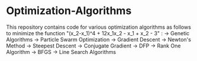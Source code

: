 # Optimization-Algorithms       
This repository contains code for various optimization algorithms as follows to minimize the function "(x_2-x_1)^4 + 12x_1x_2 - x_1 + x_2 - 3" :
-> Genetic Algorithms
-> Particle Swarm Optimization
-> Gradient Descent
-> Newton's Method
-> Steepest Descent 
-> Conjugate Gradient
-> DFP
-> Rank One Algorithm
-> BFGS
-> Line Search Algorithms
